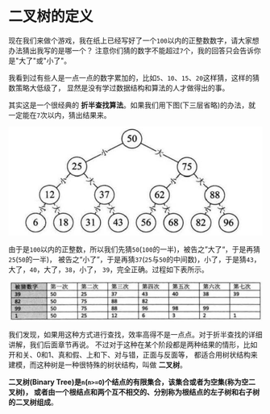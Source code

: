 二叉树的定义
===============================================================
现在我们来做个游戏，我在纸上已经写好了一个`100`以内的正整数数字，请大家想办法猜出我写的是哪一个？
注意你们猜的数字不能超过`7`个，我的回答只会告诉你是"大了"或"小了"。

我看到过有些人是一点一点的数字累加的，比如`5`、`10`、`15`、`20`这样猜，这样的猜数策略大低级了，
显然是没有学过数据结构和算法的人才做得出的事。

其实这是一个很经典的 **折半查找算法**。如果我们用下图(下三层省略)的办法，就一定能在`7`次以内，猜出结果来。

![6-5-1](../img/6-5-1.png)

由于是`100`以内的正整数，所以我们先猜`50`(`100`的一半)，被告之”大了“，于是再猜`25`(`50`的一半)，
被告之“小了”，于是再猜`37`(`25`与`50`的中间数)，小了，于是猜`43`，大了，`40`，大了，`38`，小了，
`39`，完全正确。过程如下表所示。

![表6-5-1](../img/表6-5-1.png)

我们发现，如果用这种方式进行查找，效率高得不是一点点。对于折半查找的详细讲解，我们后面章节再说。
不过对于这种在某个阶段都是两种结果的情形，比如开和关、0和1、真和假、上和下、对与错，正面与反面等，
都适合用树状结构来建模，而这种树是一种很特殊的树状结构，叫做 **二叉树**。

**二叉树(Binary Tree)是`n`(`n>=O`)个结点的有限集合，该集合或者为空集(称为空二叉树)，
或者由一个根结点和两个互不相交的、分别称为根结点的左子树和右子树的二叉树组成**。
